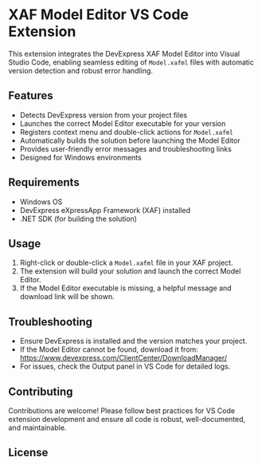# XAF Model Editor VS Code Extension

This extension integrates the DevExpress XAF Model Editor into Visual Studio Code, enabling seamless editing of `Model.xafml` files with automatic version detection and robust error handling.

## Features
- Detects DevExpress version from your project files
- Launches the correct Model Editor executable for your version
- Registers context menu and double-click actions for `Model.xafml`
- Automatically builds the solution before launching the Model Editor
- Provides user-friendly error messages and troubleshooting links
- Designed for Windows environments

## Requirements
- Windows OS
- DevExpress eXpressApp Framework (XAF) installed
- .NET SDK (for building the solution)

## Usage
1. Right-click or double-click a `Model.xafml` file in your XAF project.
2. The extension will build your solution and launch the correct Model Editor.
3. If the Model Editor executable is missing, a helpful message and download link will be shown.

## Troubleshooting
- Ensure DevExpress is installed and the version matches your project.
- If the Model Editor cannot be found, download it from: https://www.devexpress.com/ClientCenter/DownloadManager/
- For issues, check the Output panel in VS Code for detailed logs.

## Contributing
Contributions are welcome! Please follow best practices for VS Code extension development and ensure all code is robust, well-documented, and maintainable.

## License
